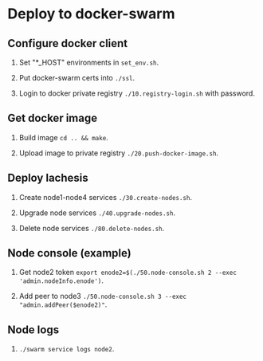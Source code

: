 # Deploy to docker-swarm 


## Configure docker client

1. Set "*_HOST" environments in `set_env.sh`.

2. Put docker-swarm certs into `./ssl`.

3. Login to docker private registry `./10.registry-login.sh` with password.


## Get docker image

1. Build image `cd .. && make`.

2. Upload image to private registry `./20.push-docker-image.sh`.


## Deploy lachesis

1. Create node1-node4 services `./30.create-nodes.sh`.

2. Upgrade node services `./40.upgrade-nodes.sh`.

3. Delete node services `./80.delete-nodes.sh`.


## Node console (example)

1. Get node2 token `export enode2=$(./50.node-console.sh 2 --exec 'admin.nodeInfo.enode')`.

2. Add peer to node3 `./50.node-console.sh 3 --exec "admin.addPeer($enode2)"`.


## Node logs

1. `./swarm service logs node2`.
